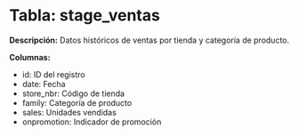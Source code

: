 # Tabla: stage_ventas

**Descripción:** Datos históricos de ventas por tienda y categoría de producto.

**Columnas:**
- id: ID del registro
- date: Fecha
- store_nbr: Código de tienda
- family: Categoría de producto
- sales: Unidades vendidas
- onpromotion: Indicador de promoción
